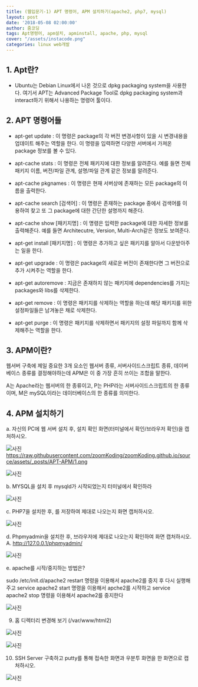 ```yaml
---
title: (웹입문기-1) APT 명령어, APM 설치하기(apache2, php7, mysql) 
layout: post
date: '2018-05-08 02:00:00'
author: 줌코딩
tags: Apt명령어, apm설치, apminstall, apache, php, mysql
cover: "/assets/instacode.png"
categories: linux web개발
---
```



## 1. Apt란? 

- Ubuntu는 Debian Linux에서 나온 것으로 dpkg packaging system을 사용한다. 여기서 APT는 Advanced Package Tool로 dpkg packaging system과 interact하기 위해서 나용하는 명령어 툴이다. 

## 2. APT 명령어들 

- apt-get update : 이 명령은 package의 각 버전 변경사항이 있을 시 변경내용을 업데이트 해주는 역할을 한다. 이 명령을 입력하면 다양한 서버에서 가져온 package 정보를 볼 수 있다.

- apt-cache stats : 이 명령은 전체 패키지에 대한 정보를 알려준다. 예를 들면 전체 패키지 이름, 버전/파일 관계, 설명/파일 관계 같은  정보를 알려준다. 

- apt-cache pkgnames : 이 명령은 현재 서버상에 존재하는 모든 package의 이름을 출력한다.

- apt-cache search [검색어] : 이 명령은 존재하는 package 중에서 검색어를 이용하여 찾고 또 그 package에 대한 간단한 설명까지 해준다.
- apt-cache show [패키지명] : 이 명령은 입력한 package에 대한 자세한 정보를 출력해준다. 예를 들면 Architecutre, Version, Multi-Arch같은 정보도 보여준다.

- apt-get install [패키지명] : 이 명령은 추가하고 싶은 패키지를 알아서 다운받아주는 일을 한다. 

- apt-get upgrade : 이 명령은 package의 새로운 버전이 존재한다면 그 버전으로 추가 시켜주는 역할을 한다.

- apt-get autoremove : 지금은 존재하지 않는 패키지에 dependencies를 가지는 packages와 libs를 삭제한다.

- apt-get remove : 이 명령은 패키지를 삭제하는 역할을 하는데 해당 패키지를 위한 설정파일들은 남겨놓은 채로 삭제한다.

- apt-get purge : 이 명령은 패키지를 삭제하면서 패키지의 설정 파일까지 함께 삭제해주는 역할을 한다.

## 3. APM이란? 

웹서버 구축에 제일 중요한 3개 요소인 웹서버 종류, 서버사이드스크립트 종류, 데이버 베이스 종류를 결정해야하는데 APM은 이 중 가장 흔히 쓰이는 조합을 말한다.

A는 Apache라는 웹서버의 한 종류이고, 
P는 PHP라는 서버사이드스크립트의 한 종류이며, 
M은 mySQL이라는 데이터베이스의 한 종류를 의미한다. 

## 4. APM 설치하기

a. 자신의 PC에 웹 서버 설치 후, 설치 확인 화면(터미널에서 확인/브라우저 확인)을 캡처하시오.

![사진]()https://raw.githubusercontent.com/zoomKoding/zoomKoding.github.io/source/assets/_posts/APT-APM/1.png

![사진](https://raw.githubusercontent.com/zoomKoding/zoomKoding.github.io/source/assets/_posts/APT-APM/2.png)

b. MYSQL을 설치 후 mysqld가 시작되었는지 터미널에서 확인하라

![사진](https://raw.githubusercontent.com/zoomKoding/zoomKoding.github.io/source/assets/_posts/APT-APM/3.png)

c. PHP7을 설치한 후, <?php phpinfo(); ?>를 저장하여 제대로 나오는지 화면 캡처하시오. 

![사진](https://raw.githubusercontent.com/zoomKoding/zoomKoding.github.io/source/assets/_posts/APT-APM/4.png)

d. Phpmyadmin을 설치한 후, 브라우저에 제대로 나오는지 확인하여 화면 캡처하시오. A. http://127.0.0.1/phpmyadmin/

![사진](https://raw.githubusercontent.com/zoomKoding/zoomKoding.github.io/source/assets/_posts/APT-APM/5.png)

e. apache를 시작/중지하는 방법은? 

sudo /etc/init.d/apache2 restart 명령을 이용해서 apache2를 중지 후 다시 실행해주고
service apache2 start 명령을 이용해서 apche2를 시작하고
service apache2 stop 명령을 이용해서 apache2를 중지한다

![사진](https://raw.githubusercontent.com/zoomKoding/zoomKoding.github.io/source/assets/_posts/APT-APM/6.png)

9. 홈 디렉터리 변경해 보기 (/var/www/html2)

![사진](https://raw.githubusercontent.com/zoomKoding/zoomKoding.github.io/source/assets/_posts/APT-APM/7.png)

![사진](https://raw.githubusercontent.com/zoomKoding/zoomKoding.github.io/source/assets/_posts/APT-APM/8.png)

10. SSH Server 구축하고 putty를 통해 접속한 화면과 우분투 화면을 한 화면으로 캡처하시오.

![사진](https://raw.githubusercontent.com/zoomKoding/zoomKoding.github.io/source/assets/_posts/APT-APM/9.png)

